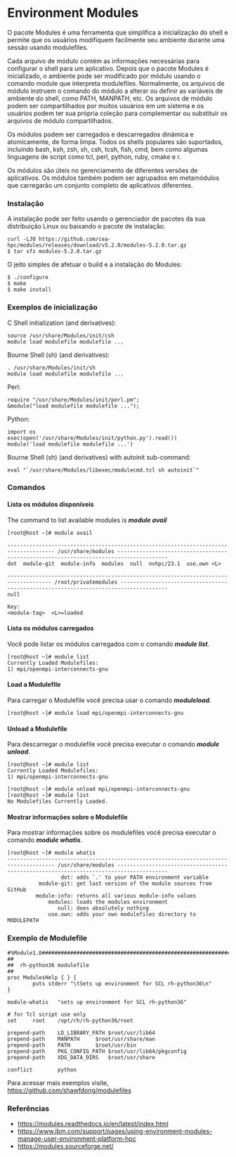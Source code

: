 # Environment Modules

O pacote Modules é uma ferramenta que simplifica a inicialização do shell e permite que os usuários modifiquem facilmente seu ambiente durante uma sessão usando modulefiles.

Cada arquivo de módulo contém as informações necessárias para configurar o shell para um aplicativo. Depois que o pacote Modules é inicializado, o ambiente pode ser modificado por módulo usando o comando module que interpreta modulefiles. Normalmente, os arquivos de módulo instruem o comando do módulo a alterar ou definir as variáveis ​​de ambiente do shell, como PATH, MANPATH, etc. Os arquivos de módulo podem ser compartilhados por muitos usuários em um sistema e os usuários podem ter sua própria coleção para complementar ou substituir os arquivos de módulo compartilhados.

Os módulos podem ser carregados e descarregados dinâmica e atomicamente, de forma limpa. Todos os shells populares são suportados, incluindo bash, ksh, zsh, sh, csh, tcsh, fish, cmd, bem como algumas linguagens de script como tcl, perl, python, ruby, cmake e r.

Os módulos são úteis no gerenciamento de diferentes versões de aplicativos. Os módulos também podem ser agrupados em metamódulos que carregarão um conjunto completo de aplicativos diferentes.


### Instalação

A instalação pode ser feito usando o gerenciador de pacotes da sua distribuição Linux ou baixando o pacote de instalação.

```
curl -LJO https://github.com/cea-hpc/modules/releases/download/v5.2.0/modules-5.2.0.tar.gz
$ tar xfz modules-5.2.0.tar.gz
```

O jeito simples de afetuar o build e a instalação do Modules:

```
$ ./configure
$ make
$ make install

```


### Exemplos de inicialização

C Shell initialization (and derivatives):
```
source /usr/share/Modules/init/csh
module load modulefile modulefile ...
```
Bourne Shell (sh) (and derivatives):
```
. /usr/share/Modules/init/sh
module load modulefile modulefile ...
```
Perl:
```
require "/usr/share/Modules/init/perl.pm";
&module("load modulefile modulefile ...");
```
Python:
```
import os
exec(open('/usr/share/Modules/init/python.py').read())
module('load modulefile modulefile ...')
```
Bourne Shell (sh) (and derivatives) with autoinit sub-command:
```
eval "`/usr/share/Modules/libexec/modulecmd.tcl sh autoinit`"
```

### Comandos


#### Lista os módulos disponíveis

The command to list available modules is ***module avail***
```
[root@host ~]# module avail

------------------------------------------------------------------------------------- /usr/share/modules --------------------------------------------------------------------------------------
dot  module-git  module-info  modules  null  nvhpc/23.1  use.own <L>  

------------------------------------------------------------------------------------ /root/privatemodules -------------------------------------------------------------------------------------
null  

Key:
<module-tag>  <L>=loaded

```

#### Lista os módulos carregados

Você pode listar os módulos carregados com o comando ***module list***.
```
[root@host ~]# module list
Currently Loaded Modulefiles:
1) mpi/openmpi-interconnects-gnu
```

#### Load a Modulefile

Para carregar o Modulefile você precisa usar o comando ***moduleload***.
```
[root@host ~]# module load mpi/openmpi-interconnects-gnu
```


#### Unload a Modulefile

Para descarregar o modulefile você precisa executar o comando ***module unload***.
```
[root@host ~]# module list
Currently Loaded Modulefiles:
1) mpi/openmpi-interconnects-gnu
```

```
[root@host ~]# module unload mpi/openmpi-interconnects-gnu
[root@host ~]# module list
No Modulefiles Currently Loaded.

```
#### Mostrar informações sobre o Modulefile

Para mostrar informações sobre os modulefiles você precisa executar o comando ***module whatis***.

```
[root@host ~]# module whatis
------------------------------------------------------------------------------------- /usr/share/modules --------------------------------------------------------------------------------------
                 dot: adds `.' to your PATH environment variable
          module-git: get last version of the module sources from GitHub
         module-info: returns all various module-info values
             modules: loads the modules environment
                null: does absolutely nothing
             use.own: adds your own modulefiles directory to MODULEPATH
```

### Exemplo de Modulefile

```
#%Module1.0#####################################################################
##
##  rh-python36 modulefile
##
proc ModulesHelp { } {
        puts stderr "\tSets up environment for SCL rh-python36\n"
}

module-whatis   "sets up environment for SCL rh-python36"

# for Tcl script use only
set     root    /opt/rh/rh-python36/root

prepend-path	LD_LIBRARY_PATH	$root/usr/lib64
prepend-path	MANPATH		$root/usr/share/man
prepend-path	PATH		$root/usr/bin
prepend-path	PKG_CONFIG_PATH	$root/usr/lib64/pkgconfig
prepend-path	XDG_DATA_DIRS	$root/usr/share

conflict        python
```

Para acessar mais exemplos visite, https://github.com/shawfdong/modulefiles

### Referências

* https://modules.readthedocs.io/en/latest/index.html
* https://www.ibm.com/support/pages/using-environment-modules-manage-user-environment-platform-hpc
* https://modules.sourceforge.net/

